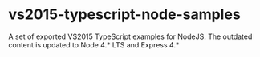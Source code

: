 # vs2015-typescript-node-samples
A set of exported VS2015 TypeScript examples for NodeJS. The outdated content is updated to Node 4.* LTS and Express 4.*
